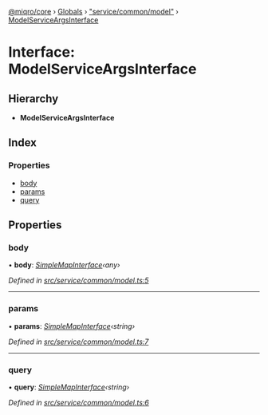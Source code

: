 [@miqro/core](../README.md) › [Globals](../globals.md) › ["service/common/model"](../modules/_service_common_model_.md) › [ModelServiceArgsInterface](_service_common_model_.modelserviceargsinterface.md)

# Interface: ModelServiceArgsInterface

## Hierarchy

* **ModelServiceArgsInterface**

## Index

### Properties

* [body](_service_common_model_.modelserviceargsinterface.md#body)
* [params](_service_common_model_.modelserviceargsinterface.md#params)
* [query](_service_common_model_.modelserviceargsinterface.md#query)

## Properties

###  body

• **body**: *[SimpleMapInterface](_util_util_.simplemapinterface.md)‹any›*

*Defined in [src/service/common/model.ts:5](https://github.com/claukers/miqro-core/blob/65c3631/src/service/common/model.ts#L5)*

___

###  params

• **params**: *[SimpleMapInterface](_util_util_.simplemapinterface.md)‹string›*

*Defined in [src/service/common/model.ts:7](https://github.com/claukers/miqro-core/blob/65c3631/src/service/common/model.ts#L7)*

___

###  query

• **query**: *[SimpleMapInterface](_util_util_.simplemapinterface.md)‹string›*

*Defined in [src/service/common/model.ts:6](https://github.com/claukers/miqro-core/blob/65c3631/src/service/common/model.ts#L6)*
